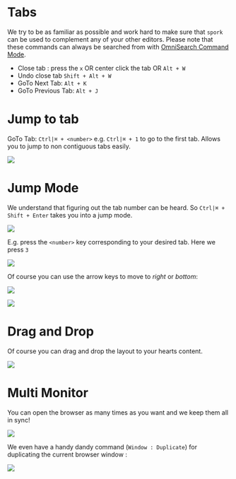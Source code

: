 # Tabs
We try to be as familiar as possible and work hard to make sure that `spork` can be used to complement any of your other editors. Please note that these commands can always be searched from with [OmniSearch Command Mode][omnisearch].

* Close tab : press the `x` OR center click the tab OR `Alt + W`
* Undo close tab `Shift + Alt + W`
* GoTo Next Tab: `Alt + K`
* GoTo Previous Tab: `Alt + J`

# Jump to tab

GoTo Tab: `Ctrl|⌘ + <number>` e.g. `Ctrl|⌘ + 1` to go to the first tab. Allows you to jump to non contiguous tabs easily.

![](https://raw.githubusercontent.com/johnpaularthur/johnpaularthur.github.io/master/screens/tabs/modTabNumber.gif)

# Jump Mode

We understand that figuring out the tab number can be heard. So `Ctrl|⌘ + Shift + Enter` takes you into a jump mode.

![](https://raw.githubusercontent.com/johnpaularthur/johnpaularthur.github.io/master/screens/tabs/jumpMode.png)

E.g. press the `<number>` key corresponding to your desired tab. Here we press `3`

![](https://raw.githubusercontent.com/johnpaularthur/johnpaularthur.github.io/master/screens/tabs/jumpToTab.gif)

Of course you can use the arrow keys to move to *right* or *bottom*:

![](https://raw.githubusercontent.com/johnpaularthur/johnpaularthur.github.io/master/screens/tabs/moveToRight.gif)

![](https://raw.githubusercontent.com/johnpaularthur/johnpaularthur.github.io/master/screens/tabs/moveToBottom.gif)

# Drag and Drop

Of course you can drag and drop the layout to your hearts content.

![](https://raw.githubusercontent.com/johnpaularthur/johnpaularthur.github.io/master/screens/tabs/dragAndDrop.gif)

# Multi Monitor
You can open the browser as many times as you want and we keep them all in sync!

![](https://raw.githubusercontent.com/johnpaularthur/johnpaularthur.github.io/master/screens/multiMonitor.gif)

We even have a handy dandy command (`Window : Duplicate`) for duplicating the current browser window :

![](https://raw.githubusercontent.com/johnpaularthur/johnpaularthur.github.io/master/screens/duplicateWindow.gif)

[omnisearch]:/features/omni-search.md

